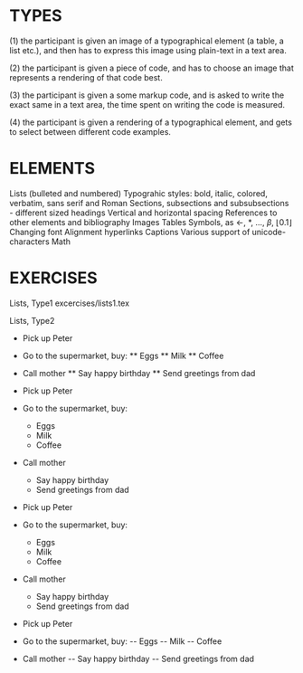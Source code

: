 # TYPES
(1) the participant is given an image of a typographical element (a
table, a list etc.), and then has to express this image using plain-text in a
text area.

(2) the participant is given a piece of code, and has to choose an image that
represents a rendering of that code best.

(3) the participant is given a some markup code, and is asked to write the
exact same in a text area, the time spent on writing the code is measured.

(4) the participant is given a rendering of a typographical element, and gets to select 
between different code examples.


# ELEMENTS
Lists (bulleted and numbered)
Typograhic styles: bold, italic, colored, verbatim, sans serif and Roman
Sections, subsections and subsubsections - different sized headings
Vertical and horizontal spacing
References to other elements and bibliography
Images
Tables
Symbols, as $\leftarrow$, $\ast$, $\ldots$, $\beta$, $\lfloor0.1\rfloor$ 
Changing font
Alignment
hyperlinks
Captions
Various support of unicode-characters
Math


# EXERCISES

Lists, Type1
excercises/lists1.tex


Lists, Type2

* Pick up Peter
* Go to the supermarket, buy:
** Eggs
** Milk
** Coffee
* Call mother
** Say happy birthday
** Send greetings from dad

* Pick up Peter
* Go to the supermarket, buy:
  * Eggs
  * Milk
  * Coffee
* Call mother
  * Say happy birthday
  * Send greetings from dad

- Pick up Peter
- Go to the supermarket, buy:
  - Eggs
  - Milk
  - Coffee
- Call mother
  - Say happy birthday
  - Send greetings from dad

- Pick up Peter
- Go to the supermarket, buy:
-- Eggs
-- Milk
-- Coffee
- Call mother
-- Say happy birthday
-- Send greetings from dad



